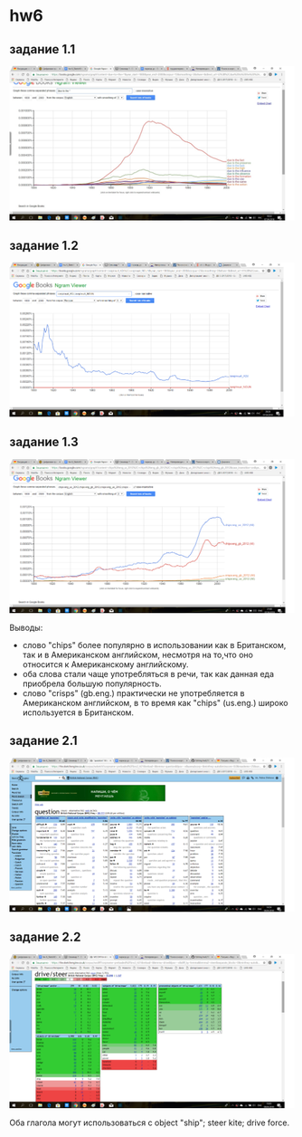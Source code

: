 # hw6
## задание 1.1
![](https://github.com/zpa176/hw6/blob/master/1.png)

## задание 1.2
![](https://github.com/zpa176/hw6/blob/master/2.png)

## задание 1.3
![](https://github.com/zpa176/hw6/blob/master/3.png)

Выводы:
- слово "chips" более популярно в использовании как в Британском, так и в Американском английском, несмотря на то,что оно относится к Американскому английскому.
- оба слова стали чаще употребляться в речи, так как данная еда приобрела большую популярность.
- слово "crisps" (gb.eng.) практически не употребляется в Американском английском, в то время как "chips" (us.eng.) широко используется в Британском.

## задание 2.1
![](https://github.com/zpa176/hw6/blob/master/4.png)

## задание 2.2
![](https://github.com/zpa176/hw6/blob/master/5.png)

Оба глагола могут использоваться с object "ship"; steer kite; drive force.
